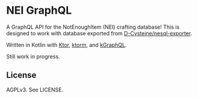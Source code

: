 # NEI GraphQL

A GraphQL API for the NotEnoughItem (NEI) crafting database!
This is designed to work with database exported from [D-Cysteine/nesql-exporter](https://github.com/D-Cysteine/nesql-exporter).

Written in Kotlin with [Ktor](https://ktor.io/), [ktorm](https://www.ktorm.org/), and [kGraphQL](https://kgraphql.io/).

Still work in progress.

## License
AGPLv3. See LICENSE.
